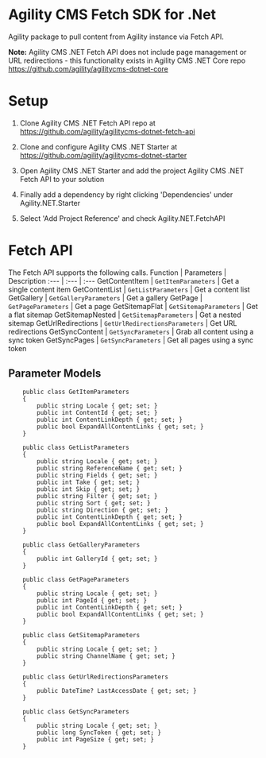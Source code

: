 # Agility CMS Fetch SDK for .Net

Agility package to pull content from Agility instance via Fetch API.

**Note:** Agility CMS .NET Fetch API does not include page management or URL redirections - this functionality exists in Agility CMS .NET Core repo https://github.com/agility/agilitycms-dotnet-core

# Setup

1. Clone Agility CMS .NET Fetch API repo at https://github.com/agility/agilitycms-dotnet-fetch-api
2. Clone and configure Agility CMS .NET Starter at https://github.com/agility/agilitycms-dotnet-starter
3. Open Agility CMS .NET Starter and add the project Agility CMS .NET Fetch API to your solution

4. Finally add a dependency by right clicking 'Dependencies' under Agility.NET.Starter

5. Select 'Add Project Reference' and check Agility.NET.FetchAPI

# Fetch API

The Fetch API supports the following calls.
Function | Parameters | Description
:--- | :--- | :---
GetContentItem | `GetItemParameters` | Get a single content item
GetContentList | `GetListParameters` | Get a content list
GetGallery | `GetGalleryParameters` | Get a gallery
GetPage | `GetPageParameters` | Get a page
GetSitemapFlat | `GetSitemapParameters` | Get a flat sitemap
GetSitemapNested | `GetSitemapParameters` | Get a nested sitemap
GetUrlRedirections | `GetUrlRedirectionsParameters` | Get URL redirections
GetSyncContent | `GetSyncParameters` | Grab all content using a sync token
GetSyncPages | `GetSyncParameters` | Get all pages using a sync token

## Parameter Models

```
    public class GetItemParameters
    {
        public string Locale { get; set; }
        public int ContentId { get; set; }
        public int ContentLinkDepth { get; set; }
        public bool ExpandAllContentLinks { get; set; }
    }
```

```
    public class GetListParameters
    {
        public string Locale { get; set; }
        public string ReferenceName { get; set; }
        public string Fields { get; set; }
        public int Take { get; set; }
        public int Skip { get; set; }
        public string Filter { get; set; }
        public string Sort { get; set; }
        public string Direction { get; set; }
        public int ContentLinkDepth { get; set; }
        public bool ExpandAllContentLinks { get; set; }
    }
```

```
    public class GetGalleryParameters
    {
        public int GalleryId { get; set; }
    }
```

```
    public class GetPageParameters
    {
        public string Locale { get; set; }
        public int PageId { get; set; }
        public int ContentLinkDepth { get; set; }
        public bool ExpandAllContentLinks { get; set; }
    }
```

```
    public class GetSitemapParameters
    {
        public string Locale { get; set; }
        public string ChannelName { get; set; }
    }
```

```
    public class GetUrlRedirectionsParameters
    {
        public DateTime? LastAccessDate { get; set; }
    }
```

```
    public class GetSyncParameters
    {
        public string Locale { get; set; }
        public long SyncToken { get; set; }
        public int PageSize { get; set; }
    }
```
